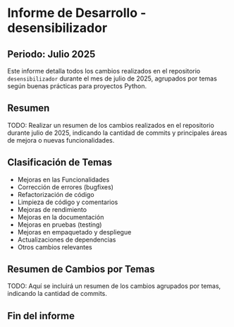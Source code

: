 # Informe de Desarrollo - desensibilizador

## Periodo: Julio 2025

Este informe detalla todos los cambios realizados en el repositorio `desensibilizador` durante el mes de julio de 2025, agrupados por temas según buenas prácticas para proyectos Python.

## Resumen

TODO: Realizar un resumen de los cambios realizados en el repositorio durante julio de 2025, indicando la cantidad de commits y principales áreas de mejora o nuevas funcionalidades.

## Clasificación de Temas

- Mejoras en las Funcionalidades
- Corrección de errores (bugfixes)
- Refactorización de código
- Limpieza de código y comentarios
- Mejoras de rendimiento
- Mejoras en la documentación
- Mejoras en pruebas (testing)
- Mejoras en empaquetado y despliegue
- Actualizaciones de dependencias
- Otros cambios relevantes

## Resumen de Cambios por Temas

TODO: Aquí se incluirá un resumen de los cambios agrupados por temas, indicando la cantidad de commits.

## Fin del informe
